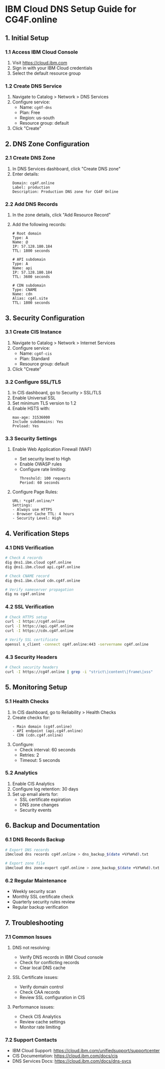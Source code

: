 # IBM Cloud DNS Setup Guide for CG4F.online

## 1. Initial Setup

### 1.1 Access IBM Cloud Console
1. Visit https://cloud.ibm.com
2. Sign in with your IBM Cloud credentials
3. Select the default resource group

### 1.2 Create DNS Service
1. Navigate to Catalog > Network > DNS Services
2. Configure service:
   - Name: `cg4f-dns`
   - Plan: Free
   - Region: us-south
   - Resource group: default
3. Click "Create"

## 2. DNS Zone Configuration

### 2.1 Create DNS Zone
1. In DNS Services dashboard, click "Create DNS zone"
2. Enter details:
   ```
   Domain: cg4f.online
   Label: production
   Description: Production DNS zone for CG4F Online
   ```

### 2.2 Add DNS Records
1. In the zone details, click "Add Resource Record"
2. Add the following records:

   ```
   # Root domain
   Type: A
   Name: @
   IP: 57.128.180.184
   TTL: 1800 seconds

   # API subdomain
   Type: A
   Name: api
   IP: 57.128.180.184
   TTL: 3600 seconds

   # CDN subdomain
   Type: CNAME
   Name: cdn
   Alias: cg4l.site
   TTL: 1800 seconds
   ```

## 3. Security Configuration

### 3.1 Create CIS Instance
1. Navigate to Catalog > Network > Internet Services
2. Configure service:
   - Name: `cg4f-cis`
   - Plan: Standard
   - Resource group: default
3. Click "Create"

### 3.2 Configure SSL/TLS
1. In CIS dashboard, go to Security > SSL/TLS
2. Enable Universal SSL
3. Set minimum TLS version to 1.2
4. Enable HSTS with:
   ```
   max-age: 31536000
   Include subdomains: Yes
   Preload: Yes
   ```

### 3.3 Security Settings
1. Enable Web Application Firewall (WAF)
   - Set security level to High
   - Enable OWASP rules
   - Configure rate limiting:
     ```
     Threshold: 100 requests
     Period: 60 seconds
     ```

2. Configure Page Rules:
   ```
   URL: *cg4f.online/*
   Settings:
   - Always use HTTPS
   - Browser Cache TTL: 4 hours
   - Security Level: High
   ```

## 4. Verification Steps

### 4.1 DNS Verification
```bash
# Check A records
dig @ns1.ibm.cloud cg4f.online
dig @ns1.ibm.cloud api.cg4f.online

# Check CNAME record
dig @ns1.ibm.cloud cdn.cg4f.online

# Verify nameserver propagation
dig ns cg4f.online
```

### 4.2 SSL Verification
```bash
# Check HTTPS setup
curl -I https://cg4f.online
curl -I https://api.cg4f.online
curl -I https://cdn.cg4f.online

# Verify SSL certificate
openssl s_client -connect cg4f.online:443 -servername cg4f.online
```

### 4.3 Security Headers
```bash
# Check security headers
curl -I https://cg4f.online | grep -i "strict\|content\|frame\|xss"
```

## 5. Monitoring Setup

### 5.1 Health Checks
1. In CIS dashboard, go to Reliability > Health Checks
2. Create checks for:
   ```
   - Main domain (cg4f.online)
   - API endpoint (api.cg4f.online)
   - CDN (cdn.cg4f.online)
   ```
3. Configure:
   - Check interval: 60 seconds
   - Retries: 2
   - Timeout: 5 seconds

### 5.2 Analytics
1. Enable CIS Analytics
2. Configure log retention: 30 days
3. Set up email alerts for:
   - SSL certificate expiration
   - DNS zone changes
   - Security events

## 6. Backup and Documentation

### 6.1 DNS Records Backup
```bash
# Export DNS records
ibmcloud dns records cg4f.online > dns_backup_$(date +%Y%m%d).txt

# Export zone file
ibmcloud dns zone-export cg4f.online > zone_backup_$(date +%Y%m%d).txt
```

### 6.2 Regular Maintenance
- Weekly security scan
- Monthly SSL certificate check
- Quarterly security rules review
- Regular backup verification

## 7. Troubleshooting

### 7.1 Common Issues
1. DNS not resolving:
   - Verify DNS records in IBM Cloud console
   - Check for conflicting records
   - Clear local DNS cache

2. SSL Certificate issues:
   - Verify domain control
   - Check CAA records
   - Review SSL configuration in CIS

3. Performance issues:
   - Check CIS Analytics
   - Review cache settings
   - Monitor rate limiting

### 7.2 Support Contacts
- IBM Cloud Support: https://cloud.ibm.com/unifiedsupport/supportcenter
- CIS Documentation: https://cloud.ibm.com/docs/cis
- DNS Services Docs: https://cloud.ibm.com/docs/dns-svcs
